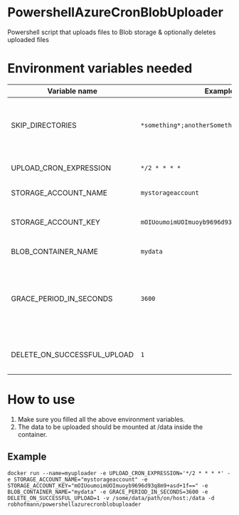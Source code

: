 # PowershellAzureCronBlobUploader
Powershell script that uploads files to Blob storage &amp; optionally deletes uploaded files

# Environment variables needed
| Variable name | Example value | Description |
| ------------- | ------------- | ------------- |
| SKIP_DIRECTORIES | `*something*;anotherSomething*;/data/somesubfolder` | Folders which you want to skip uploading. Wildcards are permitted. This is an optional parameter. |
| UPLOAD_CRON_EXPRESSION | `*/2 * * * *` | The CRON expression in which frequency to run the script. |
| STORAGE_ACCOUNT_NAME | `mystorageaccount` | The Azure StorageAccountname. |
| STORAGE_ACCOUNT_KEY | `mOIUoumoimUOImuoyb9696d93q8m9+asd+1f==` | This accesskey can be found in your storage account under "Access keys". |
| BLOB_CONTAINER_NAME | `mydata` | The Blob container name to use. |
| GRACE_PERIOD_IN_SECONDS | `3600` | Files newer than this grace period will be skipped (both for uploading & deleting). This is usefull for when files are still in use when the upload starts. |
| DELETE_ON_SUCCESSFUL_UPLOAD | `1` | Deletes the local file after upload if 1 (Choose either `1` (true) or `0` (false)). |

# How to use
1. Make sure you filled all the above environment variables.
2. The data to be uploaded should be mounted at /data inside the container.

## Example
```
docker run --name=myuploader -e UPLOAD_CRON_EXPRESSION='*/2 * * * *' -e STORAGE_ACCOUNT_NAME="mystorageaccount" -e STORAGE_ACCOUNT_KEY="mOIUoumoimUOImuoyb9696d93q8m9+asd+1f==" -e BLOB_CONTAINER_NAME="mydata" -e GRACE_PERIOD_IN_SECONDS=3600 -e DELETE_ON_SUCCESSFUL_UPLOAD=1 -v /some/data/path/on/host:/data -d robhofmann/powershellazurecronblobuploader
```
